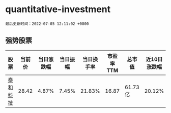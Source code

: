 # quantitative-investment

`最后更新时间：2022-07-05 12:11:02 +0800`

## 强势股票

|股票|当前价|当日涨跌幅|当日振幅|当日换手率|市盈率TTM|总市值|近10日涨跌幅|
|----|----|----|----|----|----|----|----|
|[泰和科技](https://xueqiu.com/S/SZ300801)|28.42|4.87%|7.45%|21.83%|16.87|61.73亿|20.12%|
